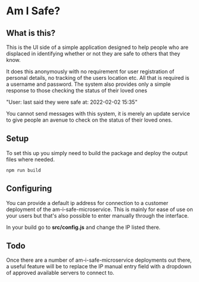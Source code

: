 # Am I Safe?

## What is this?
This is the UI side of a simple application designed to help people who are displaced in identifying whether or not they are safe to others that they know. 

It does this anonymously with no requirement for user registration of personal details, no tracking of the users location etc. All that is required is a username and password. The system also provides only a simple response to those checking the status of their loved ones

"User: <username> last said they were safe at: 2022-02-02 15:35"

You cannot send messages with this system, it is merely an update service to give people an avenue to check on the status of their loved ones. 

## Setup
To set this up you simply need to build the package and deploy the output files where needed. 
```
npm run build
```
## Configuring
You can provide a default ip address for connection to a customer deployment of the am-i-safe-microservice. This is mainly for ease of use on your users but that's also possible to enter manually through the interface.

In your build go to **src/config.js** and change the IP listed there.

## Todo
Once there are a number of am-i-safe-microservice deployments out there, a useful feature will be to replace the IP manual entry field with a dropdown of approved available servers to connect to.